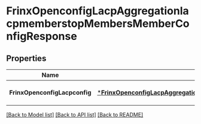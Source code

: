 # FrinxOpenconfigLacpAggregationlacpmemberstopMembersMemberConfigResponse

## Properties
Name | Type | Description | Notes
------------ | ------------- | ------------- | -------------
**FrinxOpenconfigLacpconfig** | [***FrinxOpenconfigLacpAggregationlacpmemberstopMembersMemberConfig**](frinx.openconfig.lacp.aggregationlacpmemberstop.members.member.Config.md) |  | [optional] [default to null]

[[Back to Model list]](../README.md#documentation-for-models) [[Back to API list]](../README.md#documentation-for-api-endpoints) [[Back to README]](../README.md)


